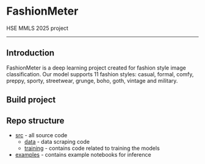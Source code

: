 # FashionMeter
HSE MMLS 2025 project

---
## Introduction

FashionMeter is a deep learning project created for fashion style image classification. Our model supports 11 fashion styles: casual, formal, comfy, preppy, sporty, streetwear, grunge, boho, goth, vintage and military.

## Build project


## Repo structure

* [src](src) - all source code
  * [data](src/data) - data scraping code
  * [training](src/training) - contains code related to training the models
* [examples](examples) - contains example notebooks for inference

